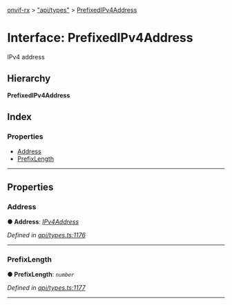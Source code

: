 [onvif-rx](../README.md) > ["api/types"](../modules/_api_types_.md) > [PrefixedIPv4Address](../interfaces/_api_types_.prefixedipv4address.md)

# Interface: PrefixedIPv4Address

IPv4 address

## Hierarchy

**PrefixedIPv4Address**

## Index

### Properties

* [Address](_api_types_.prefixedipv4address.md#address)
* [PrefixLength](_api_types_.prefixedipv4address.md#prefixlength)

---

## Properties

<a id="address"></a>

###  Address

**● Address**: *[IPv4Address](../modules/_api_types_.md#ipv4address)*

*Defined in [api/types.ts:1176](https://github.com/patrickmichalina/onvif-rx/blob/034e4d6/src/api/types.ts#L1176)*

___
<a id="prefixlength"></a>

###  PrefixLength

**● PrefixLength**: *`number`*

*Defined in [api/types.ts:1177](https://github.com/patrickmichalina/onvif-rx/blob/034e4d6/src/api/types.ts#L1177)*

___


